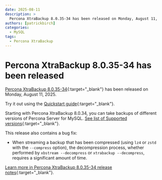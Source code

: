 ```yaml
---
date: 2025-08-11
description: >
  Percona XtraBackup 8.0.35-34 has been released on Monday, August 11, 2025.
authors: [patrickbirch]
categories:
  - MySQL
tags:
  - Percona XtraBackup
---
```


# Percona XtraBackup 8.0.35-34 has been released

<!-- more -->

[Percona XtraBackup 8.0.35-34](https://docs.percona.com/percona-xtrabackup/8.0/){:target="\_blank"} has been released on Monday, August 11, 2025.

Try it out using the [Quickstart guide](https://docs.percona.com/percona-xtrabackup/8.0/quickstart-overview.html){:target="\_blank"}.

Starting with Percona XtraBackup 8.0.34, you can take backups of different versions of Percona Server for MySQL. [See list of Supported versions](https://docs.percona.com/percona-xtrabackup/8.0/supported-versions.html){:target="\_blank"}.

This release also contains a bug fix:

- When streaming a backup that has been compressed (using `lz4` or `zstd` with the `--compress` option), the decompression process, whether performed by `xbstream --decompress` or `xtrabackup --decompress`, requires a significant amount of time.

[Learn more in Percona XtraBackup 8.0.35-34 release notes](https://docs.percona.com/percona-xtrabackup/8.0/release-notes/8.0/8.0.35-34.0.html){:target="\_blank"}.
